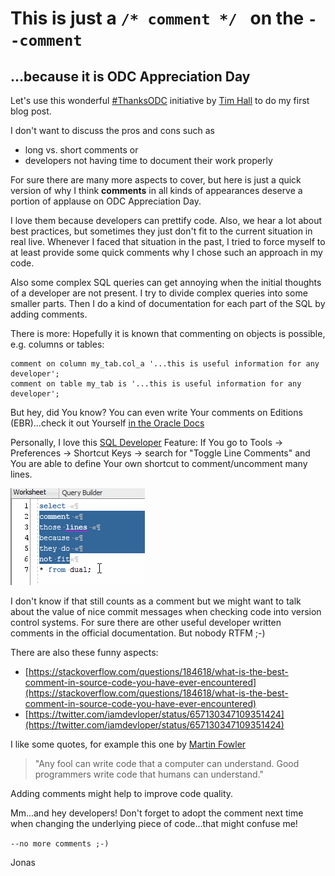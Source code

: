 # This is just a ```/* comment */ ``` on the ```--comment ```
## ...because it is ODC Appreciation Day

Let's use this wonderful [#ThanksODC](https://twitter.com/hashtag/ThanksODC?src=hash) initiative by [Tim Hall](https://oracle-base.com/blog/2017/09/25/odc-appreciation-day-2017-thanksodc/) to do my first blog post.

I don't want to discuss the pros and cons such as 
* long vs. short comments or 
* developers not having time to document their work properly 

For sure there are many more aspects to cover, but here is just a quick version of why I think **comments** in all kinds of appearances deserve a portion of applause on ODC Appreciation Day.

I love them because developers can prettify code. Also, we hear a lot about best practices, but sometimes they just don't fit to the current situation in real live. 
Whenever I faced that situation in the past, I tried to force myself to at least provide some quick comments why I chose such an approach in my code.

Also some complex SQL queries can get annoying when the initial thoughts of a developer are not present. I try to divide complex queries into some smaller parts. Then I do a kind of documentation for each part of the SQL by adding comments.

There is more: Hopefully it is known that commenting on objects is possible, e.g. columns or tables:

```
comment on column my_tab.col_a '...this is useful information for any developer'; 
comment on table my_tab is '...this is useful information for any developer';
```

But hey, did You know? You can even write Your comments on Editions (EBR)...check it out Yourself [in the Oracle Docs](https://docs.oracle.com/database/121/SQLRF/statements_4010.htm#SQLRF01109)


Personally, I love this [SQL Developer](https://www.thatjeffsmith.com/sql-developer/) Feature:
If You go to Tools -> Preferences -> Shortcut Keys -> search for "Toggle Line Comments" and You are able to define Your own shortcut to comment/uncomment many lines.

![alt text](https://raw.githubusercontent.com/gassenmj/gassenmj.github.io/master/img/comment.gif)

I don't know if that still counts as a comment but we might want to talk about the value of nice commit messages when checking code into version control systems.
For sure there are other useful developer written comments in the official documentation. But nobody RTFM ;-)

There are also these funny aspects: 
* [https://stackoverflow.com/questions/184618/what-is-the-best-comment-in-source-code-you-have-ever-encountered](https://stackoverflow.com/questions/184618/what-is-the-best-comment-in-source-code-you-have-ever-encountered)
* [https://twitter.com/iamdevloper/status/657130347109351424](https://twitter.com/iamdevloper/status/657130347109351424)

I like some quotes, for example this one by [Martin Fowler](https://en.wikiquote.org/wiki/Martin_Fowler) 
> "Any fool can write code that a computer can understand. Good programmers write code that humans can understand."

Adding comments might help to improve code quality.

Mm...and hey developers! Don't forget to adopt the comment next time when changing the underlying piece of code...that might confuse me! 

```--no more comments ;-)```

Jonas
